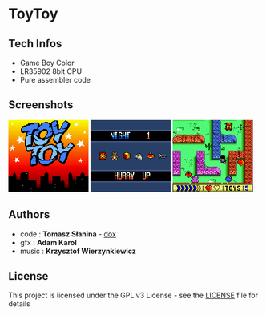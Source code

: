 # ToyToy

## Tech Infos
* Game Boy Color
* LR35902 8bit CPU 
* Pure assembler code
## Screenshots
![Screenshot](toytoy1.png)  ![Screenshot](toytoy2.png)  ![Screenshot](toytoy3.png)
## Authors
* code : **Tomasz Słanina** - [dox](https://github.com/tslanina)
* gfx : **Adam Karol**
* music : **Krzysztof Wierzynkiewicz**
## License
This project is licensed under the GPL v3 License - see the [LICENSE](LICENSE) file for details
